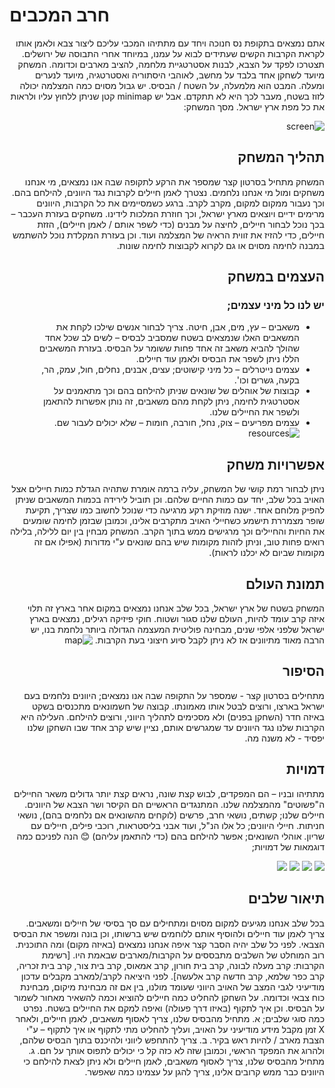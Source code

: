 # חרב המכבים
<div dir = "rtl">

אתם נמצאים בתקופת נס חנוכה ויחד עם מתתיהו המכבי עליכם ליצור צבא ולאמן אותו לקראת הקרבות הקשים שעתידים לבוא על עמנו, במיוחד אחרי התבוסה של ירושלים. תצטרכו לפקד על הצבא, לבנות אסטרטגיית מלחמה, להציב מארבים וכדומה.
המשחק מיועד לשחקן אחד בלבד על מחשב, לאוהבי היסתוריה ואסטרטגיה, מיועד לנערים ומעלה.
המבט הוא מלמעלה, על השטח / הבסיס. יש גבול מסוים כמה המצלמה יכולה לזוז בשטח, מעבר לכך היא לא תתקדם. אבל יש minimap קטן שניתן ללחוץ עליו ולראות את כל מפת ארץ ישראל.
מסך המשחק:

![screen](../main/Readme/%D7%9E%D7%A1%D7%9A%20%D7%9E%D7%A9%D7%97%D7%A7.png?raw=true)

## תהליך המשחק 
המשחק מתחיל בסרטון קצר שמספר את הרקע לתקופה שבה אנו נמצאים, מי אנחנו משחקים ומול מי אנחנו נלחמים.
נצטרך לאמן חיילים לקרבות נגד היוונים, להילחם בהם. וכך נעבור ממקום למקום, מקרב לקרב.
ברגע כשמסיימים את כל הקרבות, היוונים מרימים ידיים ויוצאים מארץ ישראל, וכך חוזרת המלכות לידינו.
משחקים בעזרת העכבר – בכך נוכל לבחור חיילים, לחיצה על מבנים (כדי לשפר אותם / לאמן חיילים), הזזת חיילים, כדי להזיז את זווית הראיה של המצלמה ועוד. וכן בעזרת המקלדת נוכל להשתמש במבנה לחימה מסוים או גם לקרוא לקבוצות לחימה שונות.
## העצמים במשחק
### יש לנו כל מיני עצמים;
- משאבים – עץ, מים, אבן, חיטה. צריך לבחור אנשים שילכו לקחת את המשאבים האלו שנמצאים בשטח שמסביב לבסיס – לשים לב שכל אחד שהולך להביא משאב זה אחד פחות ששומר על הבסיס. בעזרת המשאבים הללו ניתן לשפר את הבסיס ולאמן עוד חיילים.
- עצמים נייטרלים – כל מיני קישוטים; עצים, אבנים, נחלים, חול, עמק, הר, בקעה, גשרים וכו'.
- קבוצות של אוהלים של שונאים שניתן להילחם בהם וכך מתאמנים על אסטרטגית לחימה, ניתן לקחת מהם משאבים, זה נותן אפשרות  להתאמן ולשפר את החיילים שלנו.
- עצמים מפריעים – צוק, נחל, חורבה, חומות – שלא יכולים לעבור שם.
![resources](../main/Readme/%D7%A9%D7%98%D7%97.png?raw=true)

## אפשרויות משחק
ניתן לבחור רמת קושי של המשחק, עליה ברמה אומרת שתהיה הגדלת כמות חיילים אצל האויב בכל שלב, יחד עם כמות החיים שלהם. וכן תוביל לירידה בכמות המשאבים שניתן להפיק מלוחם אחד.
ישנה מוזיקת רקע מרגיעה כדי שנוכל לחשוב כמו שצריך, תקיעת שופר מצמררת תישמע כשחיילי האויב מתקרבים אלינו, וכמובן שבזמן לחימה שומעים את החיות והחיילים וכך מרגישים ממש בתוך הקרב.
המשחק מבחין בין יום ללילה, בלילה רואים פחות טוב, וניתן לזהות מקומות שיש בהם שונאים ע"י מדורות (אפילו אם זה מקומות שביום לא יכלנו לראות).

## תמונת העולם
המשחק בשטח של ארץ ישראל, בכל שלב אנחנו נמצאים במקום אחר בארץ זה תלוי איזה קרב עומד להיות, העולם שלנו סגור ושטוח.
חוקי פיזיקה רגילים, נמצאים בארץ ישראל שלפני אלפי שנים, מבחינה פוליטית המעצמה הגדולה ביותר נלחמת בנו, יש הרבה מאוד מתיוונים אז לא ניתן לקבל סיוע חיצוני בעת הקרבות.
![map](../main/Readme/map.png?raw=true)

## הסיפור
מתחילים בסרטון קצר - שמספר על התקופה שבה אנו נמצאים; היוונים נלחמים בעם ישראל בארצו, ורוצים לבטל אותו מאמונתו. קבוצה של חשמונאים מתכנסים בשקט באיזה חדר (השחקן בפנים) ולא מסכימים לתהליך היווני, ורוצים להילחם.
העלילה היא הקרבות שלנו נגד היוונים עד שמגרשים אותם, נציין שיש קרב אחד שבו השחקן שלנו יפסיד - לא משנה מה.
 
## דמויות
מתתיהו ובניו – הם המפקדים, לבוש קצת שונה, נראים קצת יותר גדולים משאר החיילים ה"פשוטים" מהמצלמה שלנו. המתנגדים הראשיים הם הקיסר ושר הצבא של היוונים.
חיילים שלנו; קשתים, נושאי חרב, פרשים (לוקחים מהשונאים אם נלחמים בהם), נושאי חניתות. חיילי היוונים; כל אלו הנ"ל, ועוד אבני בליסטראות, רוכבי פילים, חיילים עם שריון.
אוהלי השונאים; אפשר להילחם בהם (כדי להתאמן עליהם) 😊
הנה לפניכם כמה דוגמאות של דמויות;

![](../main/Readme/%D7%99%D7%94%D7%95%D7%93%D7%99_%D7%97%D7%A0%D7%99%D7%AA.png?raw=true)
![](../main/Readme/%D7%99%D7%95%D7%95%D7%A0%D7%99_%D7%97%D7%A0%D7%99%D7%AA.png?raw=true)
![](../main/Readme/%D7%99%D7%95%D7%95%D7%A0%D7%99_%D7%97%D7%A8%D7%91.png?raw=true)
![](../main/Readme/%D7%A7%D7%A9%D7%AA.png?raw=true)

## תיאור שלבים
בכל שלב אנחנו מגיעים למקום מסוים ומתחילים עם סך בסיסי של חיילים ומשאבים. צריך לאמן עוד חיילים ולהוסיף אותם ללוחמים שיש ברשותו, וכן בונה ומשפר את הבסיס הצבאי. לפני כל שלב יהיה הסבר קצר איפה אנחנו נמצאים (באיזה מקום) ומה התוכנית.
רוב המוחלט של השלבים מתבססים על הקרבות/מארבים שבאמת היו. [רשימת הקרבות: קרב מעלה לבונה, קרב בית חורון, קרב אמאוס, קרב בית צור, קרב בית זכריה, קרב כפר שלמא, קרב חדשה קרב אלעשה]. לפני היציאה לקרב/למארב מקבלים עדכון מודיעיני לגבי המצב של האויב היווני שעומד מולנו, בין אם זה מבחינת מיקום, מבחינת כוח צבאי וכדומה. על השחקן להחליט כמה חיילים להוציא וכמה להשאיר מאחור לשמור על הבסיס. וכן איך לתקוף (באיזו דרך פעולה) ואיפה למקם את החיילים בשטח.
נפרט כמה סוגי שלבים;
א.	מתחיל מהבסיס שלנו, צריך לאסוף משאבים, לאמן חיילים, ולאחר X זמן מקבל מידע מודיעיני על האויב, ועליך להחליט מתי לתקוף או איך לתקוף – ע"י הצבת מארב / להיות ראש בקיר.
ב.	צריך להתחפש ליווני ולהיכנס בתוך הבסיס שלהם, ולהרוג את המפקד הראשי, וכמובן שזה לא כזה קל כי יכולים לתפוס אותך על חם.
ג.	מתחיל מהבסיס שלנו, צריך לאסוף משאבים, לאמן חיילים ולא ניתן לצאת להילחם כי היוונים כבר ממש קרובים אלינו, צריך להגן על עצמינו כמה שאפשר.

</div> 
